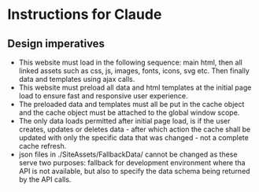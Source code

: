 # Instructions for Claude

## Design imperatives

- This website must load in the following sequence: main html, then all linked assets such as css, js, images, fonts, icons, svg etc. Then finally data and templates using ajax calls.
- This website must preload all data and html templates at the initial page load to ensure fast and responsive user experience.
- The preloaded data and templates must all be put in the cache object and the cache object must be attached to the global window scope.
- The only data loads permitted after initial page load, is if the user creates, updates or deletes data - after which action the cache shall be updated with only the specific data that was changed - not a complete cache refresh.
- json files in ./SiteAssets/FallbackData/ cannot be changed as these serve two purposes: fallback for development environment where tha API is not available, but also to specify the data schema being returned by the API calls.
